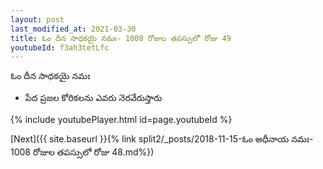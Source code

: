 ```yaml
---
layout: post
last_modified_at: 2021-03-30
title: ఓం దీన సాధకయై నమః- 1008 రోజుల తపస్సులో రోజు 49
youtubeId: f3ah3tetLfc
---
```

 
 
 ఓం దీన సాధకయై నమః  
 
 -  పేద ప్రజల కోరికలను ఎవరు నెరవేరుస్తారు 
 
  
 
  
 
 
 
 
 
 


{% include youtubePlayer.html id=page.youtubeId %}
 
[Next]({{ site.baseurl }}{% link  split2/_posts/2018-11-15-ఓం అధీనాయ నమః- 1008 రోజుల తపస్సులో రోజు 48.md%})
 
